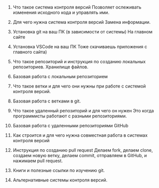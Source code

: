 
1. Что такое система контроля версий
Позволяет ослеживать изменения исходного кода и управлять ими. 

2. Для чего нужна система контроля версий
Замена информации.

3. Установка git на ваш ПК (в зависимости от системы)
На главном сайте 

4. Установка VSCode на ваш ПК
Тоже скачиваешь приложения с главного сайта)

5. Что такое репозиторий и инструкция по созданию локальных репозиториев.
Хранилище файлов.

6. Базовая работа с локальным репозиторием

7. Что такое ветки и для чего они нужны при работе с системой контроля версий.

8. Базовая работа с ветками в git.

9. Что такое удаленный репозиторий и для чего он нужен
Это когда программисты работают с разными репозиториями.

10. Базовая работа с удаленными репозиториями GitHub
11. Как строится и для чего нужна совместная работа в системах контроля версий
12. Инструкция по созданию pull request
Делаем fork, делаем clone, создаем новую ветку, делаем commit, отправляем в GitHub, и нажимаем pull request.

13. Книги и полезные ссылки по изучению git.
14. Альтернативные системы контроля версий.
